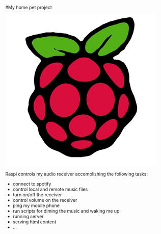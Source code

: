 #My home pet project 

![raspi](https://github.com/wwwater/raspi/blob/master/server/images/raspi.png)

Raspi controls my audio receiver accomplishing the following tasks:
* connect to spotify
* control local and remote music files
* turn on/off the receiver
* control volume on the receiver
* ping my mobile phone
* run scripts for diming the music and waking me up
* running server
* serving html content
* ...
